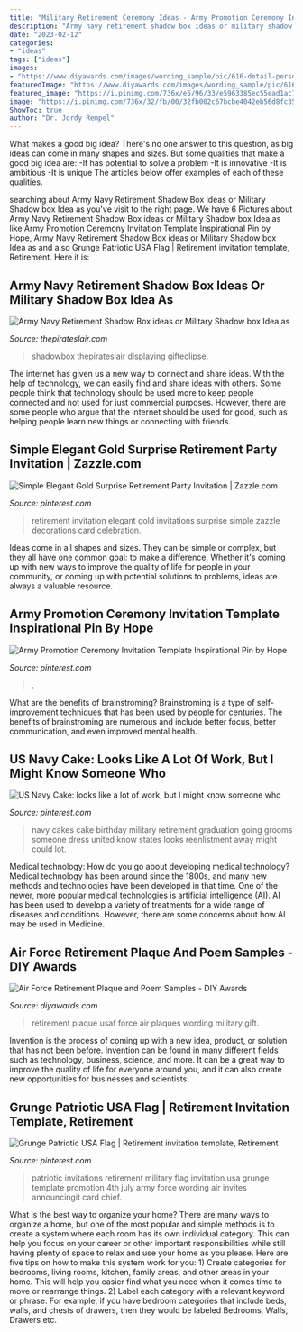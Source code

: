 ```yaml
---
title: "Military Retirement Ceremony Ideas - Army Promotion Ceremony Invitation Template Inspirational Pin By Hope"
description: "Army navy retirement shadow box ideas or military shadow box idea as"
date: "2023-02-12"
categories:
- "ideas"
tags: ["ideas"]
images:
- "https://www.diyawards.com/images/wording_sample/pic/616-detail-personalized-usaf-retirement-gift-plaque.jpg"
featuredImage: "https://www.diyawards.com/images/wording_sample/pic/616-detail-personalized-usaf-retirement-gift-plaque.jpg"
featured_image: "https://i.pinimg.com/736x/e5/96/33/e5963385ec55ead1ac78c2754ed9e2be.jpg"
image: "https://i.pinimg.com/736x/32/fb/00/32fb002c67bcbe4042eb56d8fc35dab3.jpg"
ShowToc: true
author: "Dr. Jordy Rempel"
---
```



What makes a good big idea?
There's no one answer to this question, as big ideas can come in many shapes and sizes. But some qualities that make a good big idea are: 
-It has potential to solve a problem
-It is innovative
-It is ambitious
-It is unique 
The articles below offer examples of each of these qualities.

	

		
searching about Army Navy Retirement Shadow Box ideas or Military Shadow box Idea as you've visit to the right page. We have 6 Pictures about Army Navy Retirement Shadow Box ideas or Military Shadow box Idea as like Army Promotion Ceremony Invitation Template Inspirational Pin by Hope, Army Navy Retirement Shadow Box ideas or Military Shadow box Idea as and also Grunge Patriotic USA Flag | Retirement invitation template, Retirement. Here it is:
		
    
## Army Navy Retirement Shadow Box Ideas Or Military Shadow Box Idea As

<img loading=lazy src="http://www.thepirateslair.com/images/antique-steamer-trunk/navy-shadow-box-idea2.jpg" onerror="this.onerror=null;this.src='https://tse1.mm.bing.net/th?id=OIP.dzN_X8iH6CxqiS0WbSX3mwHaIZ&amp;pid=15.1';" alt="Army Navy Retirement Shadow Box ideas or Military Shadow box Idea as">

_Source: thepirateslair.com_

>shadowbox thepirateslair displaying gifteclipse. 

	

The internet has given us a new way to connect and share ideas. With the help of technology, we can easily find and share ideas with others. Some people think that technology should be used more to keep people connected and not used for just commercial purposes. However, there are some people who argue that the internet should be used for good, such as helping people learn new things or connecting with friends.

    
## Simple Elegant Gold Surprise Retirement Party Invitation | Zazzle.com

<img loading=lazy src="https://i.pinimg.com/736x/32/fb/00/32fb002c67bcbe4042eb56d8fc35dab3.jpg" onerror="this.onerror=null;this.src='https://tse4.mm.bing.net/th?id=OIP.ya5t5jIMFRBeqFDP_xjt8QHaHa&amp;pid=15.1';" alt="Simple Elegant Gold Surprise Retirement Party Invitation | Zazzle.com">

_Source: pinterest.com_

>retirement invitation elegant gold invitations surprise simple zazzle decorations card celebration. 

	

Ideas come in all shapes and sizes. They can be simple or complex, but they all have one common goal: to make a difference. Whether it's coming up with new ways to improve the quality of life for people in your community, or coming up with potential solutions to problems, ideas are always a valuable resource.

    
## Army Promotion Ceremony Invitation Template Inspirational Pin By Hope

<img loading=lazy src="https://i.pinimg.com/736x/e5/96/33/e5963385ec55ead1ac78c2754ed9e2be.jpg" onerror="this.onerror=null;this.src='https://tse3.mm.bing.net/th?id=OIP.yPnI2bU9PavjD0Xy7La2tAHaKO&amp;pid=15.1';" alt="Army Promotion Ceremony Invitation Template Inspirational Pin by Hope">

_Source: pinterest.com_

>. 

	

What are the benefits of brainstroming?
Brainstroming is a type of self-improvement techniques that has been used by people for centuries. The benefits of brainstroming are numerous and include better focus, better communication, and even improved mental health.

    
## US Navy Cake: Looks Like A Lot Of Work, But I Might Know Someone Who

<img loading=lazy src="https://i.pinimg.com/736x/ae/3f/9d/ae3f9ddd890502be61aee2674f68469a.jpg" onerror="this.onerror=null;this.src='https://tse4.mm.bing.net/th?id=OIP.sCl_Il4OHpFXuxOSpRq14gAAAA&amp;pid=15.1';" alt="US Navy Cake: looks like a lot of work, but I might know someone who">

_Source: pinterest.com_

>navy cakes cake birthday military retirement graduation going grooms someone dress united know states looks reenlistment away might could lot. 

	

Medical technology: How do you go about developing medical technology?
Medical technology has been around since the 1800s, and many new methods and technologies have been developed in that time. One of the newer, more popular medical technologies is artificial intelligence (AI). AI has been used to develop a variety of treatments for a wide range of diseases and conditions. However, there are some concerns about how AI may be used in Medicine.

    
## Air Force Retirement Plaque And Poem Samples - DIY Awards

<img loading=lazy src="https://www.diyawards.com/images/wording_sample/pic/616-detail-personalized-usaf-retirement-gift-plaque.jpg" onerror="this.onerror=null;this.src='https://tse1.mm.bing.net/th?id=OIP.VAeHXnkW7gCxklNvCjmYQgAAAA&amp;pid=15.1';" alt="Air Force Retirement Plaque and Poem Samples - DIY Awards">

_Source: diyawards.com_

>retirement plaque usaf force air plaques wording military gift. 

	

Invention is the process of coming up with a new idea, product, or solution that has not been before. Invention can be found in many different fields such as technology, business, science, and more. It can be a great way to improve the quality of life for everyone around you, and it can also create new opportunities for businesses and scientists.

    
## Grunge Patriotic USA Flag | Retirement Invitation Template, Retirement

<img loading=lazy src="https://i.pinimg.com/736x/b6/e2/72/b6e272a14becc9259b18f788025c329b--military-retirement-retirement-ideas.jpg" onerror="this.onerror=null;this.src='https://tse2.mm.bing.net/th?id=OIP.rb-etgj57IQ30m2njuVq9wAAAA&amp;pid=15.1';" alt="Grunge Patriotic USA Flag | Retirement invitation template, Retirement">

_Source: pinterest.com_

>patriotic invitations retirement military flag invitation usa grunge template promotion 4th july army force wording air invites announcingit card chief. 

	

What is the best way to organize your home?
There are many ways to organize a home, but one of the most popular and simple methods is to create a system where each room has its own individual category. This can help you focus on your career or other important responsibilities while still having plenty of space to relax and use your home as you please. Here are five tips on how to make this system work for you: 1) Create categories for bedrooms, living rooms, kitchen, family areas, and other areas in your home. This will help you easier find what you need when it comes time to move or rearrange things. 2) Label each category with a relevant keyword or phrase. For example, if you have bedroom categories that include beds, walls, and chests of drawers, then they would be labeled Bedrooms, Walls, Drawers etc.

